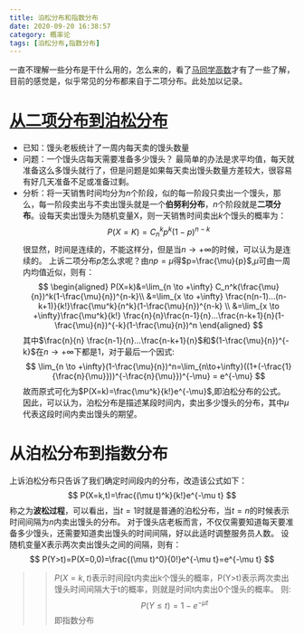 ```yaml
---
title: 泊松分布和指数分布
date: 2020-09-20 16:38:57
category: 概率论
tags: [泊松分布,指数分布]
---
```

一直不理解一些分布是干什么用的，怎么来的，看了[马同学高数](https://www.matongxue.com/search/?q=%E6%8C%87%E6%95%B0%E5%88%86%E5%B8%83)才有了一些了解，目前的感觉是，似乎常见的分布都来自于二项分布。此处加以记录。

<!--more-->
# [从二项分布到泊松分布](https://blog.csdn.net/ccnt_2012/article/details/81114920)
* 已知：馒头老板统计了一周内每天卖的馒头数量
* 问题：一个馒头店每天需要准备多少馒头？
最简单的办法是求平均值，每天就准备这么多馒头就行了，但是问题是如果每天卖出馒头数量方差较大，很容易有好几天准备不足或准备过剩。
* 分析：将一天销售时间均分为$n$个阶段，似的每一阶段只卖出一个馒头，那么，每一阶段卖出与不卖出馒头就是一个**伯努利分布**，$n$个阶段就是**二项分布**。设每天卖出馒头为随机变量X，则一天销售时间卖出$k$个馒头的概率为：
$$
P(X=K)=C_n^kp^k(1-p)^{n-k} \tag{1}
$$
很显然，时间是连续的，不能这样分，但是当$n \to+\infty$的时候，可以认为是连续的。
上诉二项分布$p$怎么求呢？由$np=\mu$得$p=\frac{\mu}{p}$,$\mu$可由一周内均值近似，则有：
$$
\begin{aligned}
P(X=k)&=\lim_{n \to +\infty} C_n^k(\frac{\mu}{n})^k(1-\frac{\mu}{n})^{n-k}\\
&=\lim_{x \to +\infty} \frac{n(n-1)...(n-k+1)}{k!}\frac{\mu^k}{n^k}(1-\frac{\mu}{n})^{n-k} \\
&=\lim_{x \to +\infty}\frac{\mu^k}{k!} \frac{n}{n}\frac{n-1}{n}...\frac{n-k+1}{n}(1-\frac{\mu}{n})^{-k}(1-\frac{\mu}{n})^n
\end{aligned}
$$ 
其中$\frac{n}{n} \frac{n-1}{n}...\frac{n-k+1}{n}$和$(1-\frac{\mu}{n})^{-k}$在$n \to +\infty$下都是1，对于最后一个因式:
$$
\lim_{n \to +\infty}(1-\frac{\mu}{n})^n=\lim_{n\to+\infty}((1+(-\frac{1}{\frac{n}{\mu}}))^{-\frac{n}{\mu}})^{-\mu} = e^{-\mu}
$$
故而原式可化为$P(X=k)=\frac{\mu^k}{k!}e^{-\mu}$,即泊松分布的公式。
因此，可以认为，泊松分布是描述某段时间内，卖出多少馒头的分布，其中$\mu$代表这段时间内卖出馒头的期望。
#  从泊松分布到指数分布
上诉泊松分布只告诉了我们确定时间段内的分布，改造该公式如下：
$$
P(X=k,t)=\frac{(\mu t)^k}{k!}e^{-\mu t}
$$
称之为**波松过程**，可以看出，当$t=1$时就是普通的泊松分布，当$t=n$的时候表示时间间隔为$n$内卖出馒头的分布。
对于馒头店老板而言，不仅仅需要知道每天要准备多少馒头，还需要知道卖出馒头的时间间隔，好以此适时调整服务员人数。
设随机变量X表示两次卖出馒头之间的间隔，则有：
$$
P(Y>t)=P(X=0,0)=\frac{(\mu t)^0}{0!}e^{-\mu t}=e^{-\mu t}
$$
>>$P(X=k,t)$表示时间段t内卖出k个馒头的概率，P(Y>t)表示两次卖出馒头时间间隔大于t的概率，则就是时间t内卖出0个馒头的概率。
则:
$$
P(Y\le t)=1-e^{-\mu t}
$$
即指数分布